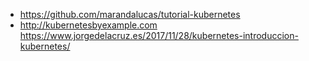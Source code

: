 * https://github.com/marandalucas/tutorial-kubernetes
* http://kubernetesbyexample.com
https://www.jorgedelacruz.es/2017/11/28/kubernetes-introduccion-kubernetes/

